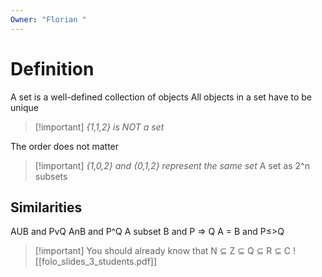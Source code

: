 ```yaml
---
Owner: "Florian "
---
```

# Definition
A set is a well-defined collection of objects
All objects in a set have to be unique

> [!important] _{1,1,2} is NOT a set_
  
The order does not matter

> [!important] _{1,0,2} and {0,1,2} represent the same set_
A set as 2^n subsets
## Similarities
AUB and PvQ
AnB and P^Q
A subset B and P ⇒ Q
A = B and P≤>Q

> [!important] You should already know that N ⊆ Z ⊆ Q ⊆ R ⊆ C
![[folo_slides_3_students.pdf]]